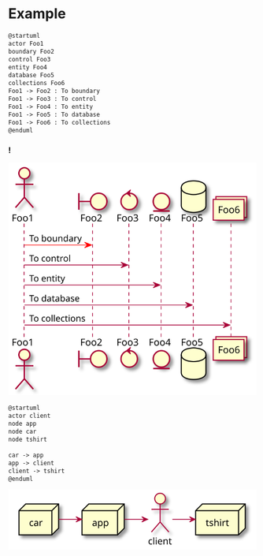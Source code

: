 # Example

```
@startuml
actor Foo1
boundary Foo2
control Foo3
entity Foo4
database Foo5
collections Foo6
Foo1 -> Foo2 : To boundary
Foo1 -> Foo3 : To control
Foo1 -> Foo4 : To entity
Foo1 -> Foo5 : To database
Foo1 -> Foo6 : To collections
@enduml
```
### !

![](example/example.svg)

```
@startuml
actor client
node app
node car
node tshirt

car -> app
app -> client
client -> tshirt
@enduml
```

![](example/another_example.svg)
